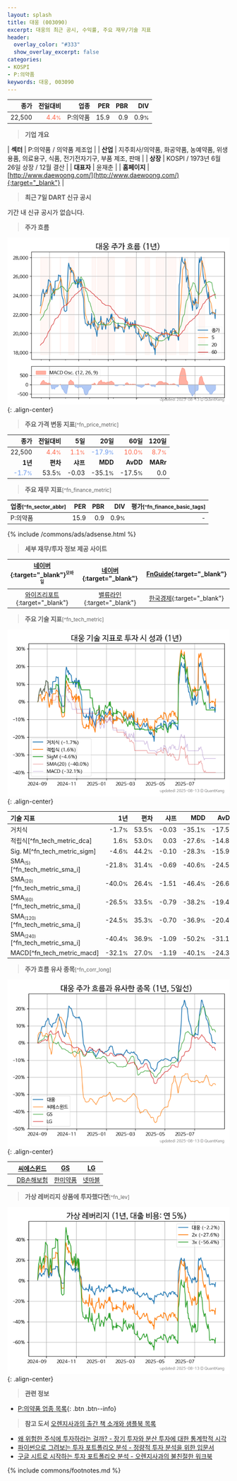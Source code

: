 ```yaml
---
layout: splash
title: 대웅 (003090)
excerpt: 대웅의 최근 공시, 수익률, 주요 재무/기술 지표
header:
  overlay_color: "#333"
  show_overlay_excerpt: false
categories:
- KOSPI
- P:의약품
keywords: 대웅, 003090
---
```


| **종가** | **전일대비** | **업종** | **PER** | **PBR** | **DIV** |
| -------: | -----------: | -------: | ------: | ------: | ------: |
| 22,500 | <span style="color: tomato">4.4<small>%</small></span> | P:의약품 | 15.9 | 0.9 | 0.9<small>%</small> |

<!-- more -->


> **기업 개요**<a id="company"></a>

| <span style="white-space:nowrap;">**섹터**</span> | P:의약품 / 의약품 제조업 |
| <span style="white-space:nowrap;">**산업**</span> | 지주회사/의약품, 화공약품, 농예약품, 위생용품, 의료용구, 식품, 전기전자기구, 부품 제조, 판매 |
| <span style="white-space:nowrap;">**상장**</span> | KOSPI / 1973년 6월 26일 상장 / 12월 결산 |
| <span style="white-space:nowrap;">**대표자**</span> | 윤재춘 |
| <span style="white-space:nowrap;">**홈페이지**</span> | [http://www.daewoong.com/](http://www.daewoong.com/){:target="_blank"} |


> **최근 7일 DART 신규 공시**<a id="dart"></a>

기간 내 신규 공시가 없습니다.


> **주가 흐름**<a id="price"></a>

![003090](/stock/images/003090.png){: .align-center}


> **주요 가격 변동 지표**<small>[^fn_price_metric]</small>

| **종가** | **전일대비** | **5일** | **20일** | **60일** | **120일** |
| -------: | -----------: | ------: | -------: | -------: | --------: |
| 22,500 | <span style="color: tomato">4.4<small>%</small></span> | <span style="color: tomato">1.1<small>%</small></span> | <span style="color: cornflowerblue">-17.9<small>%</small></span> | <span style="color: tomato">10.0<small>%</small></span> | <span style="color: tomato">8.7<small>%</small></span> |
| **1년** | **편차** | **샤프** | **MDD** | **AvDD** | **MARr** |
| <span style="color: cornflowerblue">-1.7<small>%</small></span> | 53.5<small>%</small> | -0.03 | -35.1<small>%</small> | -17.5<small>%</small> | 0.0 |


> **주요 재무 지표**<small>[^fn_finance_metric]</small>

| **업종**<small>[^fn_sector_abbr]</small> | **PER** | **PBR** | **DIV** | **평가**<small>[^fn_finance_basic_tags]</small> |
| :--------------------------------------- | ------: | ------: | ------: | ----------------------------------------------: |
| P:의약품 | 15.9 | 0.9 | 0.9<small>%</small> | - |



{% include /commons/ads/adsense.html %}

> **세부 재무/투자 정보 제공 사이트**

| [네이버](https://m.stock.naver.com/domestic/stock/003090/finance/summary){:target="_blank"}<sup><small>모바일</small></sup> | [네이버](https://finance.naver.com/item/coinfo.naver?code=003090){:target="_blank"} | [FnGuide](https://comp.fnguide.com/SVO2/ASP/SVD_Invest.asp?gicode=A003090&MenuYn=Y){:target="_blank"} |
| :---: | :---: | :---: |
| [와이즈리포트](https://comp.wisereport.co.kr/company/c1040001.aspx?cmp_cd=003090){:target="_blank"} | [밸류라인](https://www.valueline.co.kr/finance/summary/003090){:target="_blank"} | [한국경제](https://markets.hankyung.com/stock/003090/financial-summary){:target="_blank"} |


> **주요 기술 지표**<small>[^fn_tech_metric]</small>


![003090](/stock/images/003090_tech.png){: .align-center}

| **기술 지표** | **1년** | **편차** | **샤프** | **MDD** | **AvDD** |
| :------------ | ------: | -----------: | -------: | ------: | -------: |
| 거치식 | -1.7<small>%</small> | 53.5<small>%</small> | -0.03 | -35.1<small>%</small> | -17.5<small>%</small> |
| 적립식[^fn_tech_metric_dca] | 1.6<small>%</small> | 53.0<small>%</small> | 0.03 | -27.6<small>%</small> | -14.8<small>%</small> |
| Sig. M[^fn_tech_metric_sigm] | -4.6<small>%</small> | 44.2<small>%</small> | -0.10 | -28.3<small>%</small> | -15.9<small>%</small> |
| SMA<small><sub>(5)</sub></small>[^fn_tech_metric_sma_i] | -21.8<small>%</small> | 31.4<small>%</small> | -0.69 | -40.6<small>%</small> | -24.5<small>%</small> |
| SMA<small><sub>(20)</sub></small>[^fn_tech_metric_sma_i] | -40.0<small>%</small> | 26.4<small>%</small> | -1.51 | -46.4<small>%</small> | -26.6<small>%</small> |
| SMA<small><sub>(60)</sub></small>[^fn_tech_metric_sma_i] | -26.5<small>%</small> | 33.5<small>%</small> | -0.79 | -38.2<small>%</small> | -19.4<small>%</small> |
| SMA<small><sub>(120)</sub></small>[^fn_tech_metric_sma_i] | -24.5<small>%</small> | 35.3<small>%</small> | -0.70 | -36.9<small>%</small> | -20.4<small>%</small> |
| SMA<small><sub>(240)</sub></small>[^fn_tech_metric_sma_i] | -40.4<small>%</small> | 36.9<small>%</small> | -1.09 | -50.2<small>%</small> | -31.1<small>%</small> |
| MACD[^fn_tech_metric_macd] | -32.1<small>%</small> | 27.0<small>%</small> | -1.19 | -40.1<small>%</small> | -24.3<small>%</small> |


> **주가 흐름 유사 종목**<a id="corr"></a><small>[^fn_corr_long]</small>

![003090](/stock/images/003090_corr.png){: .align-center}

|       | [씨에스윈드](/112610/) | [GS](/078930/) | [LG](/003550/) |
| :---: | :------------------------------------: | :------------------------------------: | :------------------------------------: |
|       | [DB손해보험](/005830/) | [한미약품](/128940/) | [넷마블](/251270/) |


> **가상 레버리지 상품에 투자했다면**<a id="2x"></a><small>[^fn_lev]</small>

![003090](/stock/images/003090_2x.png){: .align-center}


> **관련 정보**

- [P:의약품 업종 목록](/stats/sector/kospi_업종_의약품_종목/){: .btn .btn--info}

> **참고 도서** [오렌지사과의 출간 책 소개와 샘플북 목록](https://kongdori.tistory.com/691)

- [왜 위험한 주식에 투자하라는 걸까? - 장기 투자와 분산 투자에 대한 통계학적 시각](https://kongdori.tistory.com/421)
- [파이썬으로 그려보는 투자 포트폴리오 분석  - 정량적 투자 분석을 위한 입문서](https://kongdori.tistory.com/643)
- [구글 시트로 시작하는 투자 포트폴리오 분석 - 오렌지사과의 불친절한 워크북](https://kongdori.tistory.com/449)


{% include commons/footnotes.md %}